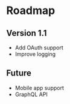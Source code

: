 # Roadmap

## Version 1.1

- Add OAuth support
- Improve logging

## Future

- Mobile app support
- GraphQL API

